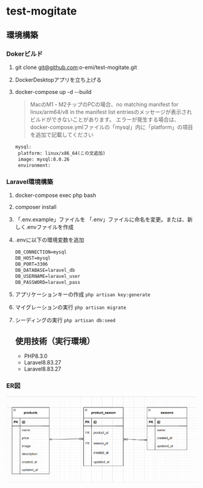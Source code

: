 # test-mogitate
## 環境構築
### Dokerビルド
1. git clone git@github.com:o-emi/test-mogitate.git
2. DockerDesktopアプリを立ち上げる
3. docker-compose up -d --build
   
   > MacのM1・M2チップのPCの場合、no matching manifest for linux/arm64/v8 in the manifest list entriesのメッセージが表示されビルドができないことがあります。 エラーが発生する場合は、docker-compose.ymlファイルの「mysql」内に「platform」の項目を追加で記載してください
   ```
   mysql:
    platform: linux/x86_64(この文追加)
    image: mysql:8.0.26
    environment:
   ```
### Laravel環境構築
1. docker-compose exec php bash
2. composer install
3. 「.env.example」ファイルを 「.env」ファイルに命名を変更。または、新しく.envファイルを作成
4. .envに以下の環境変数を追加
   ```
   DB_CONNECTION=mysql
   DB_HOST=mysql
   DB_PORT=3306
   DB_DATABASE=laravel_db
   DB_USERNAME=laravel_user
   DB_PASSWORD=laravel_pass
   ```
5. アプリケーションキーの作成
  `php artisan key:generate`
  
6. マイグレーションの実行
  `php artisan migrate`

8. シーディングの実行
  `php artisan db:seed`

     ## 使用技術（実行環境）
     - PHP8.3.0
     - Laravel8.83.27
     - Laravel8.83.27
   
### ER図

![ER図](erd.png)

